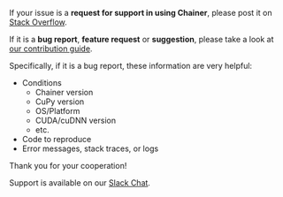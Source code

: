 If your issue is a **request for support in using Chainer**,
please post it on [Stack Overflow](https://stackoverflow.com/questions/tagged/chainer).

If it is a **bug report**, **feature request** or **suggestion**,
please take a look at [our contribution guide](http://docs.chainer.org/en/stable/contribution.html).

Specifically, if it is a bug report, these information are very helpful:

* Conditions
  - Chainer version
  - CuPy version
  - OS/Platform
  - CUDA/cuDNN version
  - etc.
* Code to reproduce
* Error messages, stack traces, or logs

Thank you for your cooperation!

Support is available on our [Slack Chat](https://bit.ly/join-chainer-slack).
